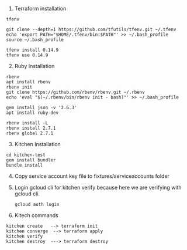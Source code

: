 1. Terraform installation

```
tfenv

git clone --depth=1 https://github.com/tfutils/tfenv.git ~/.tfenv
echo 'export PATH="$HOME/.tfenv/bin:$PATH"' >> ~/.bash_profile
source ~/.bash_profile

tfenv install 0.14.9 
tfenv use 0.14.9
```

2. Ruby Installation 

```
rbenv
apt install rbenv
rbenv init
git clone https://github.com/rbenv/rbenv.git ~/.rbenv
echo 'eval "$(~/.rbenv/bin/rbenv init - bash)"' >> ~/.bash_profile

gem install json -v '2.6.3'
apt install ruby-dev

rbenv install -L
rbenv install 2.7.1
rbenv global 2.7.1
```

3. Kitchen Installation

```
cd kitchen-test
gem install bundler
bundle install
```

4. Copy service account key file to fixtures/serviceaccounts folder
5. Login gcloud cli for kitchen verify because here we are verifying with gcloud cli.

    ```
    gcloud auth login 
    ```
6. Kitech commands

```
kitchen create   --> terraform init
kitchen converge  --> terraform apply
kitchen verify   
kitchen destroy  ---> terraform destroy
```
